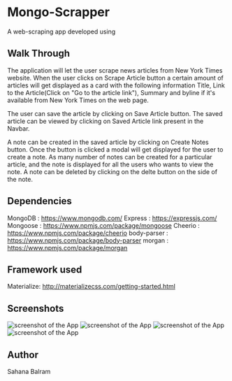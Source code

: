 # Mongo-Scrapper
A web-scraping app developed using 

## Walk Through
The application will let the user scrape news articles from New York Times website. When the user clicks on Scrape Article button a certain amount of articles will get displayed  as a card with the following information Title, Link to the Article(Click on "Go to the article link"), Summary and byline if it's available from New York Times on the web page. 

The user can save the article by clicking on Save Article button. The saved article can be viewed by clicking on Saved Article link present in the Navbar. 

A note can be created in the saved article by clicking on Create Notes button. Once the button is clicked a modal will get displayed for the user to create a note. As many number of notes can be created for a particular article, and the note is displayed for all the users who wants to view the note. A note can be deleted by clicking on the delte button on the side of the note.
## Dependencies
MongoDB : https://www.mongodb.com/
Express : https://expressjs.com/
Mongoose : https://www.npmjs.com/package/mongoose
Cheerio : https://www.npmjs.com/package/cheerio
body-parser : https://www.npmjs.com/package/body-parser
morgan : https://www.npmjs.com/package/morgan

## Framework used
Materialize: http://materializecss.com/getting-started.html
## Screenshots
![screenshot of the App](scraped-articles.png)
![screenshot of the App](saved-articles.png)
![screenshot of the App](create-notes.png)
![screenshot of the App](created-note.png)

## Author
Sahana Balram